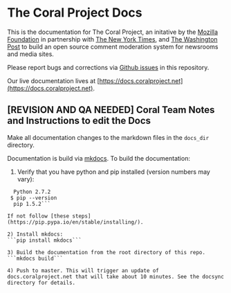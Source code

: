 # The Coral Project Docs

This is the documentation for The Coral Project, an initative by the [Mozilla Foundation](https://www.mozilla.org/en-US/foundation/) in partnership with [The New York Times](http://nytimes.com/), and [The Washington Post](http://washingtonpost.com/) to build an open source comment moderation system for newsrooms and media sites.

Please report bugs and corrections via [Github issues](https://github.com/coralproject/docs/issues) in this repository.

Our live documentation lives at [https://docs.coralproject.net](https://docs.coralproject.net).


## [REVISION AND QA NEEDED] Coral Team Notes and Instructions to edit the Docs


Make all documentation changes to the markdown files in the `docs_dir` directory.


Documentation is build via [mkdocs](http://www.mkdocs.org). To build the documentation:

1) Verify that you have python and pip installed (version numbers may vary): 
  ```$ python --version
    Python 2.7.2
   $ pip --version
    pip 1.5.2```

If not follow [these steps](https://pip.pypa.io/en/stable/installing/).

2) Install mkdocs:
  ```pip install mkdocs```

3) Build the documentation from the root directory of this repo.
  ```mkdocs build```

4) Push to master. This will trigger an update of docs.coralproject.net that will take about 10 minutes. See the docsync directory for details.
